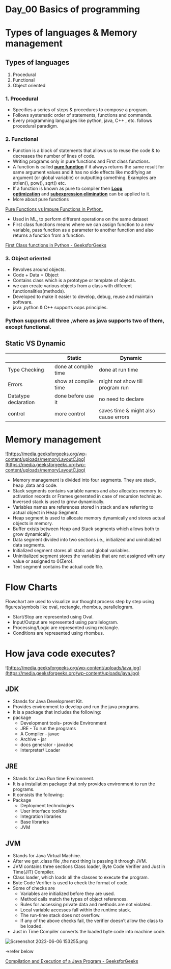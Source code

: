 # Day_00 Basics of programming

# Types of languages & Memory management

## Types of languages

1. Procedural
2. Functional
3. Object oriented

### 1.  Procedural

- Specifies a series of steps & procedures to compose a program.
- Follows systematic order of statements, functions and commands.
- Every programming languages like python, java, C++ , etc.  follows procedural paradigm.

### 2.  Functional

- Function is a block of statements that allows us to reuse the code & to decreases the number of lines of code.
- Writing programs only in pure functions and First class functions.
- A function is called **[pure function](http://en.wikipedia.org/wiki/Pure_function)** if it always returns the same result for same argument values and it has no side effects like modifying an argument (or global variable) or outputting something. Examples are strlen(), pow(), sqrt() etc.
- If a function is known as pure to compiler then **[Loop optimization](http://en.wikipedia.org/wiki/Loop_optimization)** and **[subexpression elimination](http://en.wikipedia.org/wiki/Common_subexpression_elimination)** can be applied to it.
- More about pure functions

[Pure Functions vs Impure Functions in Python.](https://medium.com/@benjamin.BA/pure-functions-vs-impure-functions-in-python-b2f009664ee4)

- Used in ML, to perform different operations on the same dataset
- First class functions means where we can assign function to a new variable, pass function as a parameter to another function and also returns a function from a function.

[First Class functions in Python - GeeksforGeeks](https://www.geeksforgeeks.org/first-class-functions-python/)

### 3. Object oriented

- Revolves around objects.
- Code + Data = Object
- Contains class which is a prototype or template of objects.
- we can create various objects from a class with different functionalities(methods).
- Developed to make it easier to develop, debug, reuse and maintain software.
- java ,python & C++ supports oops principles.

### Python supports all three ,where as java supports two of them, except functional.

## Static VS Dynamic

|                               |                Static          |               Dynamic |
| --- | --- | --- |
| Type Checking | done at compile time | done at run time |
| Errors | show at compile time | might not show till program run  |
| Datatype declaration | done before use it | no need to declare |
| control | more control | saves time & might also cause errors |

# Memory management

![https://media.geeksforgeeks.org/wp-content/uploads/memoryLayoutC.jpg](https://media.geeksforgeeks.org/wp-content/uploads/memoryLayoutC.jpg)

- Memory management is divided into four segments. They are stack, heap ,data and code.
- Stack segments contains variable names and also allocates memory to activation records or Frames generated in case of recursion technique. Inversed stack is used to grow dynamically.
- Variables names are references stored in stack and are referring to actual object in Heap Segment.
- Heap segment is used to allocate memory dynamically and stores actual objects in memory.
- Buffer exists between Heap and Stack segments which allows both to grow dynamically.
- Data segment divided into two sections i.e., initialized and uninitialized data segments.
- Initialized segment stores all static and global variables.
- Uninitialized segment stores the variables that are not assigned with any value or assigned to 0(Zero).
- Text segment contains the actual code file.

# Flow Charts

Flowchart are used to visualize our thought process step by step using figures/symbols like oval, rectangle, rhombus, parallelogram.

- Start/Stop are represented using Oval.
- Input/Output are represented using parallelogram.
- Processing/Logic are represented using rectangle.
- Conditions are represented using rhombus.

# How java code executes?

![https://media.geeksforgeeks.org/wp-content/uploads/java.jpg](https://media.geeksforgeeks.org/wp-content/uploads/java.jpg)

## JDK

- Stands for Java Development Kit.
- Provides environment to develop and run the java programs.
- It is a package that includes the following:
- package
    - Development tools- provide Environment
    - JRE - To run the programs
    - A Compiler - javac
    - Archive - jar
    - docs generator - javadoc
    - Interpreter/ Loader

## JRE

- Stands for Java Run time Environment.
- It is a installation package that only provides environment to run the programs.
- It consists the following:
- Package
    - Deployment technologies
    - User interface toolkits
    - Integration libraries
    - Base libraries
    - JVM

## JVM

- Stands for Java Virtual Machine.
- After we get .class file ,the next thing is passing it through JVM.
- JVM contains three sections Class loader, Byte Code Verifier and Just in Time(JIT) Compiler.
- Class loader, which loads all the classes to execute the program.
- Byte Code Verifier is used to check the format of code.
- Some of checks are
    - Variables are initialized before they are used.
    - Method calls match the types of object references.
    - Rules for accessing private data and methods are not violated.
    - Local variable accesses fall within the runtime stack.
    - The run-time stack does not overflow.
    - If any of the above checks fail, the verifier doesn’t allow the class to be loaded.
- Just in Time Compiler converts the loaded byte code into machine code.

![Screenshot 2023-06-06 153255.png](Day_00%20Basics%20of%20programming%20a6cf25255eec498bbaff902e656d0265/Screenshot_2023-06-06_153255.png)

→refer below

[Compilation and Execution of a Java Program - GeeksforGeeks](https://www.geeksforgeeks.org/compilation-execution-java-program/)